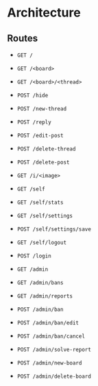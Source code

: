 # Architecture

## Routes

* ```GET /```

* ```GET /<board>```
* ```GET /<board>/<thread>```
* ```POST /hide```
* ```POST /new-thread```
* ```POST /reply```
* ```POST /edit-post```
* ```POST /delete-thread```
* ```POST /delete-post```
* ```GET /i/<image>```

* ```GET /self```
* ```GET /self/stats```
* ```GET /self/settings```
* ```POST /self/settings/save```
* ```GET /self/logout```

* ```POST /login```

* ```GET /admin```
* ```GET /admin/bans```
* ```GET /admin/reports```
* ```POST /admin/ban```
* ```POST /admin/ban/edit```
* ```POST /admin/ban/cancel```
* ```POST /admin/solve-report```
* ```POST /admin/new-board```
* ```POST /admin/delete-board```
